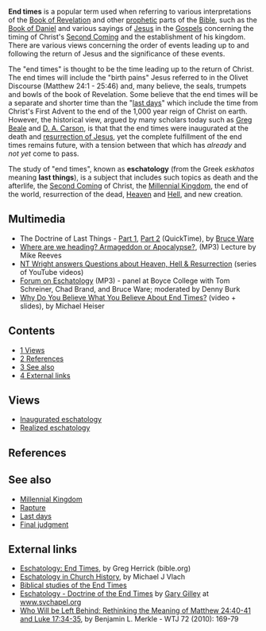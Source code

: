 **End times** is a popular term used when referring to various
interpretations of the
[Book of Revelation](Book_of_Revelation "Book of Revelation") and
other [prophetic](Prophecy "Prophecy") parts of the
[Bible](Bible "Bible"), such as the
[Book of Daniel](Book_of_Daniel "Book of Daniel") and various
sayings of [Jesus](Jesus "Jesus") in the
[Gospels](New_Testament#The_Gospels "New Testament") concerning the
timing of Christ's [Second Coming](Second_Coming "Second Coming")
and the establishment of his kingdom. There are various views
concerning the order of events leading up to and following the
return of Jesus and the significance of these events.

The "end times" is thought to be the time leading up to the return
of Christ. The end times will include the "birth pains" Jesus
referred to in the Olivet Discourse (Matthew 24:1 - 25:46) and,
many believe, the seals, trumpets and bowls of the book of
Revelation. Some believe that the end times will be a separate and
shorter time than the "[last days](Last_days "Last days")" which
include the time from Christ's First Advent to the end of the 1,000
year reign of Christ on earth. However, the historical view, argued
by many scholars today such as
[Greg Beale](Greg_Beale "Greg Beale") and
[D. A. Carson](D._A._Carson "D. A. Carson"), is that that the end
times were inaugurated at the death and
[resurrection of Jesus](Resurrection_of_Jesus "Resurrection of Jesus"),
yet the complete fulfillment of the end times remains future, with
a tension between that which has *already* and *not yet* come to
pass.

The study of "end times", known as **eschatology** (from the Greek
*eskhatos* meaning **last things**), is a subject that includes
such topics as death and the afterlife, the
[Second Coming](Second_Coming "Second Coming") of Christ, the
[Millennial Kingdom](Millennial_Kingdom "Millennial Kingdom"), the
end of the world, resurrection of the dead,
[Heaven](Heaven "Heaven") and [Hell](Hell "Hell"), and new
creation.


## Multimedia

-   The Doctrine of Last Things -
    [Part 1](http://www.biblicaltraining.org/audio/TH504/theology_2_26_QT-high.mov),
    [Part 2](http://www.biblicaltraining.org/audio/TH504/theology_2_27_QT-high.mov)
    (QuickTime), by [Bruce Ware](Bruce_Ware "Bruce Ware")
-   [Where are we heading? Armageddon or Apocalypse?](http://theologynetwork.org/christian-beliefs/creation-and-new-creation/where-are-we-heading-armageddon-or-apocalypse.htm),
    (MP3) Lecture by Mike Reeves
-   [NT Wright answers Questions about Heaven, Hell & Resurrection](http://www.youtube.com/view_play_list?p=D966D6224EA97F83)
    (series of YouTube videos)
-   [Forum on Eschatology](http://www.boycecollege.com/2009/09/23/panel-tribulation-and-millennium-a-theology-forum-on-eschatology/)
    (MP3) - panel at Boyce College with Tom Schreiner, Chad Brand, and
    Bruce Ware; moderated by Denny Burk
-   [Why Do You Believe What You Believe About End Times?](http://www.gracebellingham.org/index.php?option=com_content&view=article&id=70&Itemid=41)
    (video + slides), by Michael Heiser

## Contents

-   [1 Views](#Views)
-   [2 References](#References)
-   [3 See also](#See_also)
-   [4 External links](#External_links)



## Views

-   [Inaugurated eschatology](Inaugurated_eschatology "Inaugurated eschatology")
-   [Realized eschatology](index.php?title=Realized_eschatology&action=edit&redlink=1 "Realized eschatology (page does not exist)")

## References



## See also

-   [Millennial Kingdom](Millennial_Kingdom "Millennial Kingdom")
-   [Rapture](Rapture "Rapture")
-   [Last days](Last_days "Last days")
-   [Final judgment](Final_judgment "Final judgment")

## External links

-   [Eschatology: End Times](http://www.bible.org/page.asp?page_id=732),
    by Greg Herrick (bible.org)
-   [Eschatology in Church History](http://www.theologicalstudies.citymax.com/page/page/1572935.htm),
    by Michael J Vlach
-   [Biblical studies of the End Times](http://www.lastdaysmystery.info)
-   [Eschatology - Doctrine of the End Times](http://www.svchapel.org/Assets/Docs/TheologyLessons/eschatology.pdf)
    by [Gary Gilley](Gary_Gilley "Gary Gilley") at www.svchapel.org
-   [Who Will be Left Behind: Rethinking the Meaning of Matthew 24:40-41 and Luke 17:34-35](http://www.michaelsheiser.com/TheNakedBible/Who%20will%20be%20Left%20Behind%20Rethinking%20Matt%2024%20WTJ.pdf),
    by Benjamin L. Merkle - WTJ 72 (2010): 169-79



